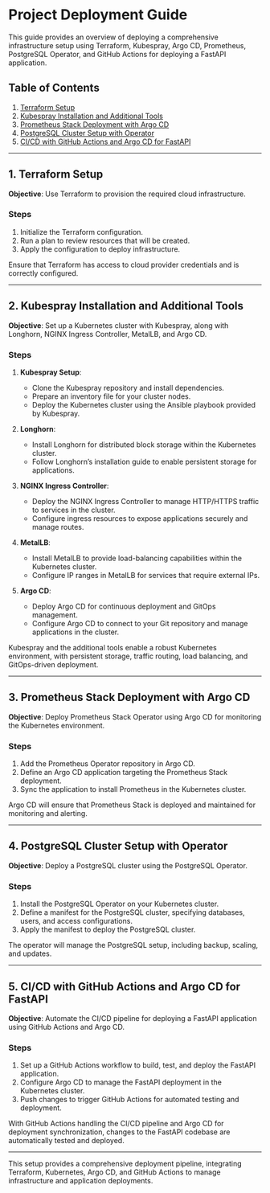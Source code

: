 # Project Deployment Guide

This guide provides an overview of deploying a comprehensive infrastructure setup using Terraform, Kubespray, Argo CD, Prometheus, PostgreSQL Operator, and GitHub Actions for deploying a FastAPI application.

## Table of Contents
1. [Terraform Setup](#1-terraform-setup)
2. [Kubespray Installation and Additional Tools](#2-kubespray-installation-and-additional-tools)
3. [Prometheus Stack Deployment with Argo CD](#3-prometheus-stack-deployment-with-argo-cd)
4. [PostgreSQL Cluster Setup with Operator](#4-postgresql-cluster-setup-with-operator)
5. [CI/CD with GitHub Actions and Argo CD for FastAPI](#5-cicd-with-github-actions-and-argo-cd-for-fastapi)

---

## 1. Terraform Setup

**Objective**: Use Terraform to provision the required cloud infrastructure.

### Steps
1. Initialize the Terraform configuration.
2. Run a plan to review resources that will be created.
3. Apply the configuration to deploy infrastructure.

Ensure that Terraform has access to cloud provider credentials and is correctly configured.

---

## 2. Kubespray Installation and Additional Tools

**Objective**: Set up a Kubernetes cluster with Kubespray, along with Longhorn, NGINX Ingress Controller, MetalLB, and Argo CD.

### Steps
1. **Kubespray Setup**:
   - Clone the Kubespray repository and install dependencies.
   - Prepare an inventory file for your cluster nodes.
   - Deploy the Kubernetes cluster using the Ansible playbook provided by Kubespray.

2. **Longhorn**:
   - Install Longhorn for distributed block storage within the Kubernetes cluster.
   - Follow Longhorn’s installation guide to enable persistent storage for applications.

3. **NGINX Ingress Controller**:
   - Deploy the NGINX Ingress Controller to manage HTTP/HTTPS traffic to services in the cluster.
   - Configure ingress resources to expose applications securely and manage routes.

4. **MetalLB**:
   - Install MetalLB to provide load-balancing capabilities within the Kubernetes cluster.
   - Configure IP ranges in MetalLB for services that require external IPs.

5. **Argo CD**:
   - Deploy Argo CD for continuous deployment and GitOps management.
   - Configure Argo CD to connect to your Git repository and manage applications in the cluster.

Kubespray and the additional tools enable a robust Kubernetes environment, with persistent storage, traffic routing, load balancing, and GitOps-driven deployment.

---

## 3. Prometheus Stack Deployment with Argo CD

**Objective**: Deploy Prometheus Stack Operator using Argo CD for monitoring the Kubernetes environment.

### Steps
1. Add the Prometheus Operator repository in Argo CD.
2. Define an Argo CD application targeting the Prometheus Stack deployment.
3. Sync the application to install Prometheus in the Kubernetes cluster.

Argo CD will ensure that Prometheus Stack is deployed and maintained for monitoring and alerting.

---

## 4. PostgreSQL Cluster Setup with Operator

**Objective**: Deploy a PostgreSQL cluster using the PostgreSQL Operator.

### Steps
1. Install the PostgreSQL Operator on your Kubernetes cluster.
2. Define a manifest for the PostgreSQL cluster, specifying databases, users, and access configurations.
3. Apply the manifest to deploy the PostgreSQL cluster.

The operator will manage the PostgreSQL setup, including backup, scaling, and updates.

---

## 5. CI/CD with GitHub Actions and Argo CD for FastAPI

**Objective**: Automate the CI/CD pipeline for deploying a FastAPI application using GitHub Actions and Argo CD.

### Steps
1. Set up a GitHub Actions workflow to build, test, and deploy the FastAPI application.
2. Configure Argo CD to manage the FastAPI deployment in the Kubernetes cluster.
3. Push changes to trigger GitHub Actions for automated testing and deployment.

With GitHub Actions handling the CI/CD pipeline and Argo CD for deployment synchronization, changes to the FastAPI codebase are automatically tested and deployed.

---

This setup provides a comprehensive deployment pipeline, integrating Terraform, Kubernetes, Argo CD, and GitHub Actions to manage infrastructure and application deployments.
